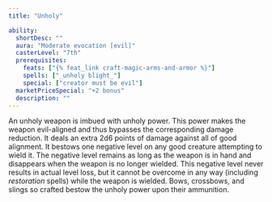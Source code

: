 ```yaml
---
title: "Unholy"

ability:
  shortDesc: ""
  aura: "Moderate evocation [evil]"
  casterLevel: "7th"
  prerequisites:
    feats: ["{% feat_link craft-magic-arms-and-armor %}"]
    spells: ["_unholy blight_"]
    special: ["creator must be evil"]
  marketPriceSpecial: "+2 bonus"
  description: ""
---
```

An unholy weapon is imbued with unholy power. This power makes the weapon evil-aligned and thus bypasses the corresponding damage reduction. It deals an extra 2d6 points of damage against all of good alignment. It bestows one negative level on any good creature attempting to wield it. The negative level remains as long as the weapon is in hand and disappears when the weapon is no longer wielded. This negative level never results in actual level loss, but it cannot be overcome in any way (including _restoration_ spells) while the weapon is wielded. Bows, crossbows, and slings so crafted bestow the unholy power upon their ammunition.


